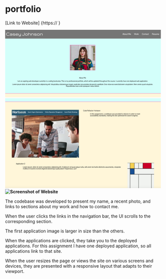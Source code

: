# **portfolio**

[Link to Website] {https://      }

**![Screenshot of Website](./assets/images/Portfolio_Screenshot1.png)**
**![Screenshot of Website](./assets/images/Portfolio_Screenshot2.png)**
**![Screenshot of Website](./assets/images/Porfolio_Screenshot3.png)**


The codebase was developed to present my name, a recent photo, and links to sections about my work and how to contact me.

When the user clicks the links in the navigation bar, the UI scrolls to the corresponding section.

The first application image is larger in size than the others.

When the applications are clicked, they take you to the deployed applications. For this assignment I have one deployed application, so all applications link to that site.

When the user resizes the page or views the site on various screens and devices, they are presented with a responsive layout that adapts to their viewport.

